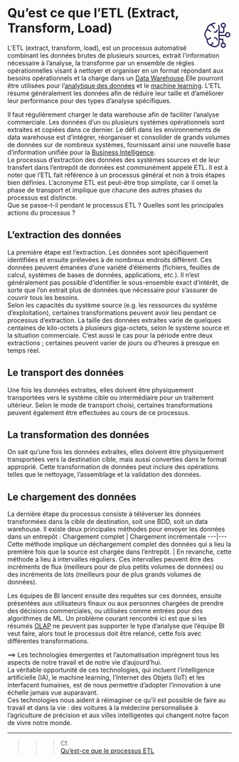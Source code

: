 # **Qu’est ce que l’ETL (Extract, Transform, Load)** <a href="../../"><img src="../../assets/bi.svg" alt="Business intelligence" align="right" height="64px"></a>
L’ETL (extract, transform, load), est un processus automatisé combinant les données brutes de plusieurs sources, extrait l’information nécessaire à l’analyse, la transforme par un ensemble de règles opérationnelles visant à nettoyer et organiser en un format répondant aux besoins opérationnels et la charge dans un [Data Warehouse](docs/dataWarehouse).Elle pourront être utilisées pour l’[analytique des données](docs/dataAnalytics) et le [machine learning]( https://github.com/MiKL5/artificialIntelligence/blob/master/docs/machineLearning/definition). L’ETL résume généralement les données afin de réduire leur taille et d’améliorer leur performance pour des types d’analyse spécifiques.

Il faut régulièrement charger le data warehouse afin de faciliter l’analyse commerciale. Les données d’un ou plusieurs systèmes opérationnels sont extraites et copiées dans ce dernier. Le défi dans les environnements de data warehouse est d’intégrer, réorganiser et consolider de grands volumes de données sur de nombreux systèmes, fournissant ainsi une nouvelle base d’information unifiée pour la [Business Intelligence](https://github.com/MiKL5/artificialIntelligence/blob/master/docs/other/bi).  
Le processus d’extraction des données des systèmes sources et de leur transfert dans l’entrepôt de données est communément appelé ETL. Il est à noter que l’ETL fait référence à un processus général et non à trois étapes bien définies. L’acronyme ETL est peut-être trop simpliste, car il omet la phase de transport et implique que chacune des autres phases du processus est distincte.  
Que se passe-t-il pendant le processus ETL ? Quelles sont les principales actions du processus ?
## **L’extraction des données**
La première étape est l’extraction. Les données sont spécifiquement identifiées et ensuite prélevées à de nombreux endroits différent. Ces données peuvent émanées d’une variété d’éléments (fichiers, feuilles de calcul, systèmes de bases de données, applications, etc.). Il n’est généralement pas possible d’identifier le sous-ensemble exact d’intérêt, de sorte que l’on extrait plus de données que nécessaire pour s’assurer de couvrir tous les besoins.  
Selon les capacités du système source (e.g. les ressources du système d’exploitation), certaines transformations peuvent avoir lieu pendant ce processus d’extraction. La taille des données extraites varie de quelques centaines de kilo-octets à plusieurs giga-octets, selon le système source et la situation commerciale. C’est aussi le cas pour la période entre deux extractions ; certaines peuvent varier de jours ou d’heures à presque en temps réel.
## **Le transport des données**
Une fois les données extraites, elles doivent être physiquement transportées vers le système cible ou intermédiaire pour un traitement ultérieur. Selon le mode de transport choisi, certaines transformations peuvent également être effectuées au cours de ce processus.
## **La transformation des données**
On sait qu’une fois les données extraites, elles doivent être physiquement transportées vers la destination cible, mais aussi converties dans le format approprié. Cette transformation de données peut inclure des opérations telles que le nettoyage, l’assemblage et la validation des données.
## **Le chargement des données**
La dernière étape du processus consiste à téléverser les données transformées dans la cible de destination, soit une BDD, soit un data warehouse. Il existe deux principales méthodes pour envoyer les données dans un entrepôt :
Chargement complet | Chargement incrémentale
---|---
Cette méthode implique un déchargement complet des données qui a lieu la première fois que la source est chargée dans l’entrepôt. | En revanche, cette méthode a lieu à intervalles réguliers. Ces intervalles peuvent être des incréments de flux (meilleurs pour de plus petits volumes de données) ou des incréments de lots (meilleurs pour de plus grands volumes de données).

Les équipes de BI lancent ensuite des requêtes sur ces données, ensuite présentées aux utilisateurs finaux ou aux personnes chargées de prendre des décisions commerciales, ou utilisées comme entrées pour des algorithmes de ML. Un problème courant rencontré ici est que si les résumés [OLAP](docs/olap) ne peuvent pas supporter le type d’analyse que l’équipe BI veut faire, alors tout le processus doit être relancé, cette fois avec différentes transformations.

⟹ Les technologies émergentes et l’automatisation imprègnent tous les aspects de notre travail et de notre vie d’aujourd’hui.  
La véritable opportunité de ces technologies, qui incluent l’intelligence artificielle (IA), le machine learning, l’Internet des Objets (IoT) et les interfacent humaines, est de nous permettre d’adopter l’innovation à une échelle jamais vue auparavant.  
Ces technologies nous aident à réimaginer ce qu’il est possible de faire au travail et dans la vie : des voitures à la médecine personnalisée à l’agriculture de précision et aux villes intelligentes qui changent notre façon de vivre notre monde.

___
>>> Cf.  
[Qu’est-ce que le processus ETL](https://www.oracle.com/fr/database/processus-etl-definition/)